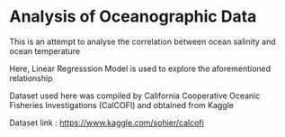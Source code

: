 #  Analysis of Oceanographic Data

This is an attempt to analyse the correlation between ocean salinity and ocean temperature

Here, Linear Regresssion Model is used to explore the aforementioned relationship

Dataset used here was compiled by California Cooperative Oceanic Fisheries Investigations (CalCOFI) and obtained from Kaggle

Dataset link : https://www.kaggle.com/sohier/calcofi
